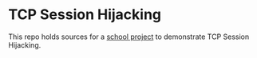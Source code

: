 # TCP Session Hijacking
This repo holds sources for a [school project](http://www.utc.fr) to demonstrate TCP Session Hijacking.
